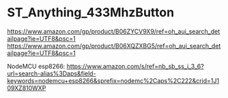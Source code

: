 # ST_Anything_433MhzButton

https://www.amazon.com/gp/product/B06ZYCV9X9/ref=oh_aui_search_detailpage?ie=UTF8&psc=1
https://www.amazon.com/gp/product/B06XQZXBG5/ref=oh_aui_search_detailpage?ie=UTF8&psc=1

NodeMCU esp8266:
https://www.amazon.com/s/ref=nb_sb_ss_i_3_6?url=search-alias%3Daps&field-keywords=nodemcu+esp8266&sprefix=nodemc%2Caps%2C222&crid=1J109XZ810WXP

